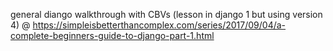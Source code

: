 general diango walkthrough with CBVs (lesson in django 1 but using version 4) @ https://simpleisbetterthancomplex.com/series/2017/09/04/a-complete-beginners-guide-to-django-part-1.html